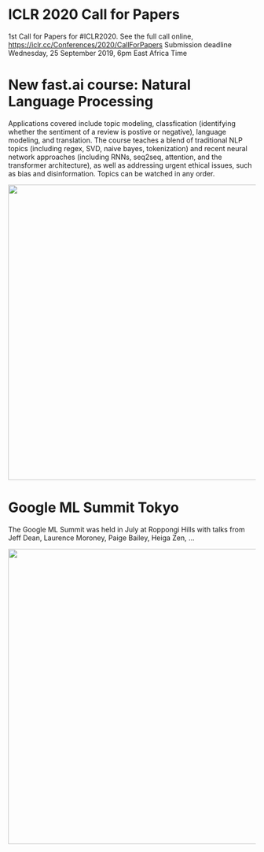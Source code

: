# ICLR 2020 Call for Papers

1st Call for Papers for #ICLR2020. See the full call online, https://iclr.cc/Conferences/2020/CallForPapers Submission deadline Wednesday, 25 September 2019, 6pm East Africa Time

# New fast.ai course: Natural Language Processing
Applications covered include topic modeling, classfication (identifying whether the sentiment of a review is postive or negative), language modeling, and translation. The course teaches a blend of traditional NLP topics (including regex, SVD, naive bayes, tokenization) and recent neural network approaches (including RNNs, seq2seq, attention, and the transformer architecture), as well as addressing urgent ethical issues, such as bias and disinformation. Topics can be watched in any order.
[<p align="center"><img src="https://github.com/Machine-Learning-Tokyo/AI-ML-Newsletter/blob/master/images/fastai1.png" width="600"></p>](https://www.fast.ai/2019/07/08/fastai-nlp/)



# Google ML Summit Tokyo

The Google ML Summit was held in July at Roppongi Hills with talks from Jeff Dean, Laurence Moroney, Paige Bailey, Heiga Zen, ...
[<p align="center"><img src="https://github.com/Machine-Learning-Tokyo/AI-ML-Newsletter/blob/master/images/googlemlsummit.png" width="600"></p>](https://events.withgoogle.com/mlsummit-tokyo-vol3/)
